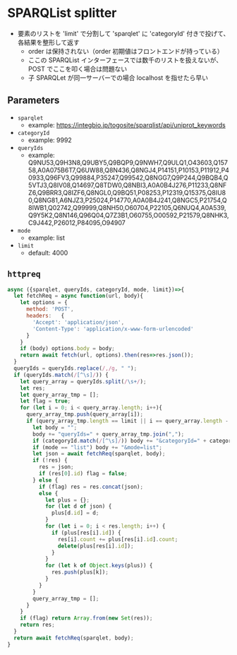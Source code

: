 # SPARQList splitter

* 要素のリストを 'limit' で分割して 'sparqlet' に 'categoryId' 付きで投げて、各結果を整形して返す
  * order は保持されない（order 初期値はフロントエンドが持っている）
  * ここの SPARQList インターフェースでは数千のリストを扱えないが、POST でここを叩く場合は問題ない
  * 子 SPARQLet が同一サーバーでの場合 localhost を指せたら早い

## Parameters

* `sparqlet`
  * example: https://integbio.jp/togosite/sparqlist/api/uniprot_keywords
* `categoryId`
  * example: 9992
* `queryIds`
  * example: Q9NU53,Q9H3N8,Q9UBY5,Q9BQP9,Q9NWH7,Q9ULQ1,O43603,Q15758,A0A075B6T7,Q6UW88,Q8N436,Q8NGJ4,P14151,P10153,P11912,P40933,Q96FV3,Q99884,P35247,Q99542,Q8NGG7,Q9P244,Q9BQB4,Q5VTJ3,Q8IV08,Q14697,Q8TDW0,Q8NBI3,A0A0B4J276,P11233,Q8NFZ6,Q9BRR3,Q8IZF6,Q8NGL0,Q9BQ51,P08253,P12319,Q15375,Q8IU80,Q8NG81,A6NJZ3,P25024,P14770,A0A0B4J241,Q8NGC5,P21754,Q8IWB1,Q02742,Q99999,Q8NH50,O60704,P22105,Q6NUQ4,A0A539,Q9Y5K2,Q8N146,Q96Q04,Q7Z3B1,O60755,O00592,P21579,Q8NHK3,C9J442,P26012,P84095,O94907
* `mode`
  * example: list
* `limit`
  * default: 4000

## `httpreq`

```javascript
async ({sparqlet, queryIds, categoryId, mode, limit})=>{
  let fetchReq = async function(url, body){
    let options = {
      method: 'POST',
      headers:	 {
        'Accept': 'application/json',
        'Content-Type': 'application/x-www-form-urlencoded'
      }
    }
    if (body) options.body = body;
    return await fetch(url, options).then(res=>res.json());
  }
  queryIds = queryIds.replace(/,/g, " ");
  if (queryIds.match(/[^\s]/)) {
    let query_array = queryIds.split(/\s+/);
    let res;
    let query_array_tmp = [];
    let flag = true;
    for (let i = 0; i < query_array.length; i++){
      query_array_tmp.push(query_array[i]);
      if (query_array_tmp.length == limit || i == query_array.length - 1) {
        let body = "";
        body += "queryIds=" + query_array_tmp.join(",");
        if (categoryId.match(/[^\s]/)) body += "&categoryId=" + categoryId;
        if (mode == "list") body += "&mode=list";
        let json = await fetchReq(sparqlet, body);
	    if (!res) {
          res = json;
          if (res[0].id) flag = false;
	    } else {
          if (flag) res = res.concat(json);
          else {
            let plus = {};
            for (let d of json) {
              plus[d.id] = d;
            }
            for (let i = 0; i < res.length; i++) {
              if (plus[res[i].id]) {
		        res[i].count += plus[res[i].id].count;
		        delete(plus[res[i].id]);
	          }
	        }
	        for (let k of Object.keys(plus)) {
	          res.push(plus[k]);
	        }
	      }
        }
	    query_array_tmp = [];
      }
    }
    if (flag) return Array.from(new Set(res));
    return res;
  }
  return await fetchReq(sparqlet, body);
}
```
